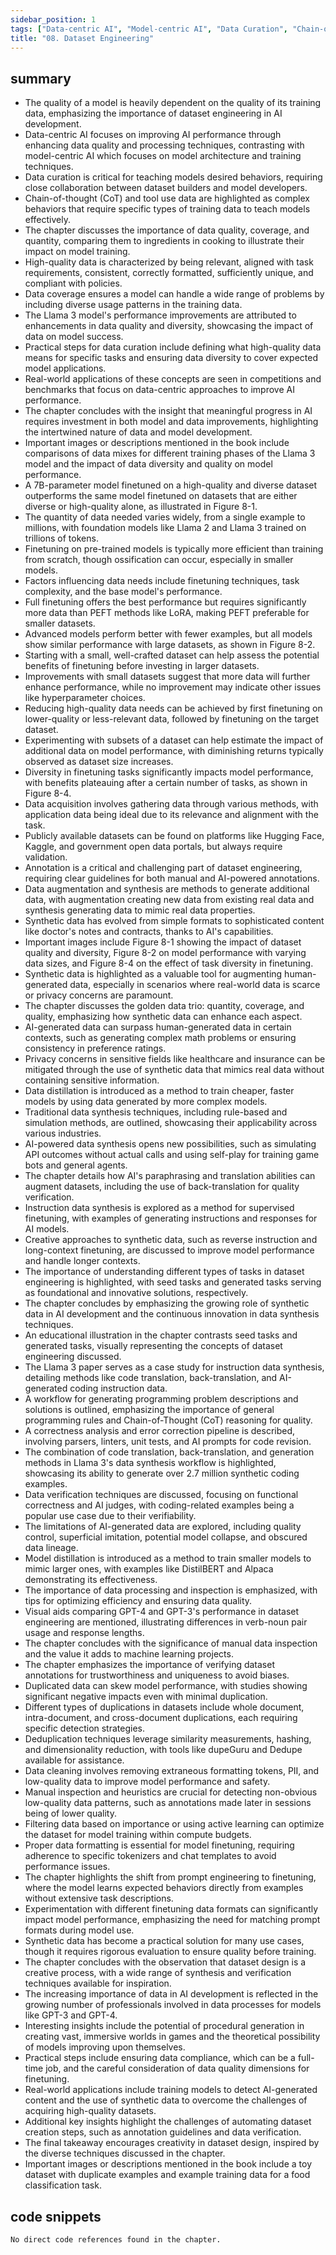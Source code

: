 ```yaml
---
sidebar_position: 1
tags: ["Data-centric AI", "Model-centric AI", "Data Curation", "Chain-of-thought (CoT)", "Tool use data", "Finetuning", "PEFT (Parameter-Efficient Fine-Tuning)", "LoRA (Low-Rank Adaptation)", "Data Augmentation", "Data Synthesis", "Synthetic Data", "AI-Powered Data Synthesis", "Rule-based Data Synthesis", "Simulation", "Instruction Data Synthesis", "Llama 3", "AI-generated data", "Code translation", "Unit testing", "Model distillation", "Data Deduplication", "Data Cleaning", "Data Formatting"]
title: "08. Dataset Engineering"
---
```


## summary

- The quality of a model is heavily dependent on the quality of its training data, emphasizing the importance of dataset engineering in AI development.
- Data-centric AI focuses on improving AI performance through enhancing data quality and processing techniques, contrasting with model-centric AI which focuses on model architecture and training techniques.
- Data curation is critical for teaching models desired behaviors, requiring close collaboration between dataset builders and model developers.
- Chain-of-thought (CoT) and tool use data are highlighted as complex behaviors that require specific types of training data to teach models effectively.
- The chapter discusses the importance of data quality, coverage, and quantity, comparing them to ingredients in cooking to illustrate their impact on model training.
- High-quality data is characterized by being relevant, aligned with task requirements, consistent, correctly formatted, sufficiently unique, and compliant with policies.
- Data coverage ensures a model can handle a wide range of problems by including diverse usage patterns in the training data.
- The Llama 3 model's performance improvements are attributed to enhancements in data quality and diversity, showcasing the impact of data on model success.
- Practical steps for data curation include defining what high-quality data means for specific tasks and ensuring data diversity to cover expected model applications.
- Real-world applications of these concepts are seen in competitions and benchmarks that focus on data-centric approaches to improve AI performance.
- The chapter concludes with the insight that meaningful progress in AI requires investment in both model and data improvements, highlighting the intertwined nature of data and model development.
- Important images or descriptions mentioned in the book include comparisons of data mixes for different training phases of the Llama 3 model and the impact of data diversity and quality on model performance.
- A 7B-parameter model finetuned on a high-quality and diverse dataset outperforms the same model finetuned on datasets that are either diverse or high-quality alone, as illustrated in Figure 8-1.
- The quantity of data needed varies widely, from a single example to millions, with foundation models like Llama 2 and Llama 3 trained on trillions of tokens.
- Finetuning on pre-trained models is typically more efficient than training from scratch, though ossification can occur, especially in smaller models.
- Factors influencing data needs include finetuning techniques, task complexity, and the base model's performance.
- Full finetuning offers the best performance but requires significantly more data than PEFT methods like LoRA, making PEFT preferable for smaller datasets.
- Advanced models perform better with fewer examples, but all models show similar performance with large datasets, as shown in Figure 8-2.
- Starting with a small, well-crafted dataset can help assess the potential benefits of finetuning before investing in larger datasets.
- Improvements with small datasets suggest that more data will further enhance performance, while no improvement may indicate other issues like hyperparameter choices.
- Reducing high-quality data needs can be achieved by first finetuning on lower-quality or less-relevant data, followed by finetuning on the target dataset.
- Experimenting with subsets of a dataset can help estimate the impact of additional data on model performance, with diminishing returns typically observed as dataset size increases.
- Diversity in finetuning tasks significantly impacts model performance, with benefits plateauing after a certain number of tasks, as shown in Figure 8-4.
- Data acquisition involves gathering data through various methods, with application data being ideal due to its relevance and alignment with the task.
- Publicly available datasets can be found on platforms like Hugging Face, Kaggle, and government open data portals, but always require validation.
- Annotation is a critical and challenging part of dataset engineering, requiring clear guidelines for both manual and AI-powered annotations.
- Data augmentation and synthesis are methods to generate additional data, with augmentation creating new data from existing real data and synthesis generating data to mimic real data properties.
- Synthetic data has evolved from simple formats to sophisticated content like doctor's notes and contracts, thanks to AI's capabilities.
- Important images include Figure 8-1 showing the impact of dataset quality and diversity, Figure 8-2 on model performance with varying data sizes, and Figure 8-4 on the effect of task diversity in finetuning.
- Synthetic data is highlighted as a valuable tool for augmenting human-generated data, especially in scenarios where real-world data is scarce or privacy concerns are paramount.
- The chapter discusses the golden data trio: quantity, coverage, and quality, emphasizing how synthetic data can enhance each aspect.
- AI-generated data can surpass human-generated data in certain contexts, such as generating complex math problems or ensuring consistency in preference ratings.
- Privacy concerns in sensitive fields like healthcare and insurance can be mitigated through the use of synthetic data that mimics real data without containing sensitive information.
- Data distillation is introduced as a method to train cheaper, faster models by using data generated by more complex models.
- Traditional data synthesis techniques, including rule-based and simulation methods, are outlined, showcasing their applicability across various industries.
- AI-powered data synthesis opens new possibilities, such as simulating API outcomes without actual calls and using self-play for training game bots and general agents.
- The chapter details how AI's paraphrasing and translation abilities can augment datasets, including the use of back-translation for quality verification.
- Instruction data synthesis is explored as a method for supervised finetuning, with examples of generating instructions and responses for AI models.
- Creative approaches to synthetic data, such as reverse instruction and long-context finetuning, are discussed to improve model performance and handle longer contexts.
- The importance of understanding different types of tasks in dataset engineering is highlighted, with seed tasks and generated tasks serving as foundational and innovative solutions, respectively.
- The chapter concludes by emphasizing the growing role of synthetic data in AI development and the continuous innovation in data synthesis techniques.
- An educational illustration in the chapter contrasts seed tasks and generated tasks, visually representing the concepts of dataset engineering discussed.
- The Llama 3 paper serves as a case study for instruction data synthesis, detailing methods like code translation, back-translation, and AI-generated coding instruction data.
- A workflow for generating programming problem descriptions and solutions is outlined, emphasizing the importance of general programming rules and Chain-of-Thought (CoT) reasoning for quality.
- A correctness analysis and error correction pipeline is described, involving parsers, linters, unit tests, and AI prompts for code revision.
- The combination of code translation, back-translation, and generation methods in Llama 3's data synthesis workflow is highlighted, showcasing its ability to generate over 2.7 million synthetic coding examples.
- Data verification techniques are discussed, focusing on functional correctness and AI judges, with coding-related examples being a popular use case due to their verifiability.
- The limitations of AI-generated data are explored, including quality control, superficial imitation, potential model collapse, and obscured data lineage.
- Model distillation is introduced as a method to train smaller models to mimic larger ones, with examples like DistilBERT and Alpaca demonstrating its effectiveness.
- The importance of data processing and inspection is emphasized, with tips for optimizing efficiency and ensuring data quality.
- Visual aids comparing GPT-4 and GPT-3's performance in dataset engineering are mentioned, illustrating differences in verb-noun pair usage and response lengths.
- The chapter concludes with the significance of manual data inspection and the value it adds to machine learning projects.
- The chapter emphasizes the importance of verifying dataset annotations for trustworthiness and uniqueness to avoid biases.
- Duplicated data can skew model performance, with studies showing significant negative impacts even with minimal duplication.
- Different types of duplications in datasets include whole document, intra-document, and cross-document duplications, each requiring specific detection strategies.
- Deduplication techniques leverage similarity measurements, hashing, and dimensionality reduction, with tools like dupeGuru and Dedupe available for assistance.
- Data cleaning involves removing extraneous formatting tokens, PII, and low-quality data to improve model performance and safety.
- Manual inspection and heuristics are crucial for detecting non-obvious low-quality data patterns, such as annotations made later in sessions being of lower quality.
- Filtering data based on importance or using active learning can optimize the dataset for model training within compute budgets.
- Proper data formatting is essential for model finetuning, requiring adherence to specific tokenizers and chat templates to avoid performance issues.
- The chapter highlights the shift from prompt engineering to finetuning, where the model learns expected behaviors directly from examples without extensive task descriptions.
- Experimentation with different finetuning data formats can significantly impact model performance, emphasizing the need for matching prompt formats during model use.
- Synthetic data has become a practical solution for many use cases, though it requires rigorous evaluation to ensure quality before training.
- The chapter concludes with the observation that dataset design is a creative process, with a wide range of synthesis and verification techniques available for inspiration.
- The increasing importance of data in AI development is reflected in the growing number of professionals involved in data processes for models like GPT-3 and GPT-4.
- Interesting insights include the potential of procedural generation in creating vast, immersive worlds in games and the theoretical possibility of models improving upon themselves.
- Practical steps include ensuring data compliance, which can be a full-time job, and the careful consideration of data quality dimensions for finetuning.
- Real-world applications include training models to detect AI-generated content and the use of synthetic data to overcome the challenges of acquiring high-quality datasets.
- Additional key insights highlight the challenges of automating dataset creation steps, such as annotation guidelines and data verification.
- The final takeaway encourages creativity in dataset design, inspired by the diverse techniques discussed in the chapter.
- Important images or descriptions mentioned in the book include a toy dataset with duplicate examples and example training data for a food classification task.

## code snippets
```
No direct code references found in the chapter.
```
